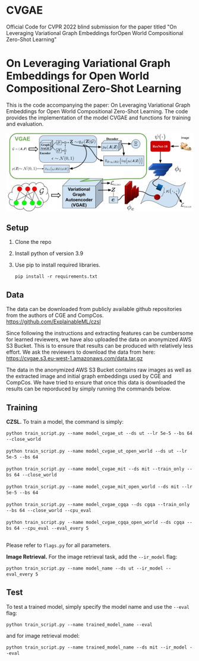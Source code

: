 # CVGAE
Official Code for CVPR 2022 blind submission for the paper titled "On Leveraging Variational Graph Embeddings forOpen World Compositional Zero-Shot Learning" 




# On Leveraging Variational Graph Embeddings for Open World Compositional Zero-Shot Learning

This is the code accompanying the paper: On Leveraging Variational Graph Embeddings for Open World Compositional Zero-Shot Learning. The code provides the implementation of the model CVGAE and functions for training and evaluation.

<p align="center">
  <img src="CVGAE.jpeg" />
</p>

## Setup

1. Clone the repo

2. Install python of version 3.9

3. Use pip to install required libraries.

   ```
   pip install -r requirements.txt
   ```

## Data

The data can be downloaded from publicly available github repositories from the authors of CGE and CompCos. https://github.com/ExplainableML/czsl

Since following the instructions and extracting features can be cumbersome for learned reviewers, we have also uploaded the data on anonymized AWS S3 Bucket. This is to ensure that results can be produced with relatively less effort. We ask the reviewers to download the data from here: https://cvgae.s3.eu-west-1.amazonaws.com/data.tar.gz

The data in the anonymized AWS S3 Bucket contains raw images as well as the extracted image and initial graph embeddings used by CGE and CompCos. 
We have tried to ensure that once this data is downloaded the results can be reporduced by simply running the commands below. 

## Training

**CZSL.** To train a model, the command is simply:

```
python train_script.py --name model_cvgae_ut --ds ut --lr 5e-5 --bs 64 --close_world 

python train_script.py --name model_cvgae_ut_open_world --ds ut --lr 5e-5 --bs 64

python train_script.py --name model_cvgae_mit --ds mit --train_only --bs 64 --close_world 

python train_script.py --name model_cvgae_mit_open_world --ds mit --lr 5e-5 --bs 64 

python train_script.py --name model_cvgae_cgqa --ds cgqa --train_only --bs 64 --close_world --cpu_eval

python train_script.py --name model_cvgae_cgqa_open_world --ds cgqa --bs 64 --cpu_eval --eval_every 5


```

Please refer to `flags.py` for all parameters.

**Image Retrieval.** For the image retrieval task, add the `--ir_model` flag:

```
python train_script.py --name model_name --ds ut --ir_model --eval_every 5
```

## Test

To test a trained model, simply specify the model name and use the `--eval` flag:

```
python train_script.py --name trained_model_name --eval
```

and for image retrieval model:

```
python train_script.py --name trained_model_name --ds mit --ir_model --eval
```

